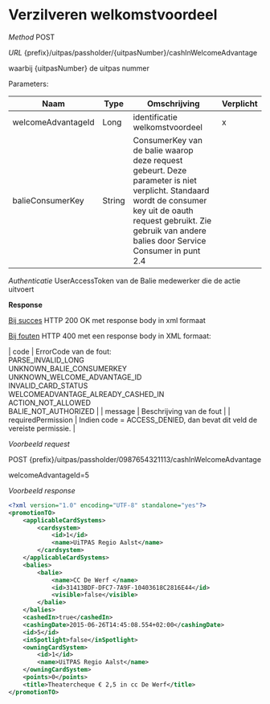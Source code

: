 ---
---

# Verzilveren welkomstvoordeel

_Method_
POST

_URL_
{prefix}/uitpas/passholder/{uitpasNumber}/cashInWelcomeAdvantage

waarbij {uitpasNumber} de uitpas nummer

Parameters:

| **Naam** | **Type** | **Omschrijving** | **Verplicht** |
| --- | --- | --- | --- |
| welcomeAdvantageId | Long | identificatie welkomstvoordeel | x |
| balieConsumerKey | String | ConsumerKey van de balie waarop deze request gebeurt. Deze parameter is niet verplicht. Standaard wordt de consumer key uit de oauth request gebruikt. Zie gebruik van andere balies door Service Consumer in punt 2.4 |  |

_Authenticatie_
UserAccessToken van de Balie medewerker die de actie uitvoert

**Response**

<u>Bij succes</u>
HTTP 200 OK met response body in xml formaat

<u>Bij fouten</u>
HTTP 400 met een response body in XML formaat:

| code | ErrorCode van de fout:<br>PARSE_INVALID_LONG<br>UNKNOWN_BALIE_CONSUMERKEY<br>UNKNOWN_WELCOME_ADVANTAGE_ID<br>INVALID_CARD_STATUS<br>WELCOMEADVANTAGE_ALREADY_CASHED_IN<br>ACTION_NOT_ALLOWED<br>BALIE_NOT_AUTHORIZED |
| message | Beschrijving van de fout |
| requiredPermission | Indien code = ACCESS_DENIED, dan bevat dit veld de vereiste permissie. |

_Voorbeeld request_

POST {prefix}/uitpas/passholder/0987654321113/cashInWelcomeAdvantage

welcomeAdvantageId=5

_Voorbeeld response_


~~~xml
<?xml version="1.0" encoding="UTF-8" standalone="yes"?>
<promotionTO>
	<applicableCardSystems>
		<cardsystem>
			<id>1</id>
			<name>UiTPAS Regio Aalst</name>
		</cardsystem>
	</applicableCardSystems>
	<balies>
		<balie>
			<name>CC De Werf </name>
			<id>31413BDF-DFC7-7A9F-10403618C2816E44</id>
			<visible>false</visible>
		</balie>
	</balies>
	<cashedIn>true</cashedIn>
	<cashingDate>2015-06-26T14:45:08.554+02:00</cashingDate>
	<id>5</id>
	<inSpotlight>false</inSpotlight>
	<owningCardSystem>
		<id>1</id>
		<name>UiTPAS Regio Aalst</name>
	</owningCardSystem>
	<points>0</points>
	<title>Theatercheque € 2,5 in cc De Werf</title>
</promotionTO>
~~~
